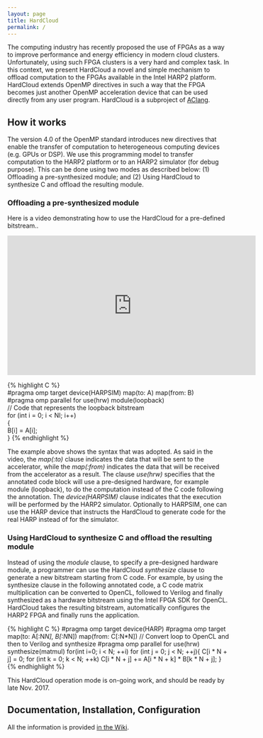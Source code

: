```yaml
---
layout: page
title: HardCloud
permalink: /
---
```


The computing industry has recently proposed the use of  FPGAs as a way to improve performance and energy efficiency in modern cloud clusters. Unfortunately, using such FPGA clusters  is a very hard and complex task. In this context, we present HardCloud a novel and simple mechanism to offload computation to  the FPGAs available in the  Intel HARP2 platform. HardCloud extends OpenMP directives in such a way that the FPGA becomes just another OpenMP acceleration device that can be used directly from any user program. HardCloud is a subproject of [AClang](https://omp2ocl.github.io/aclang).

## How it works

The version 4.0 of the  OpenMP standard introduces new directives that
enable the transfer of  computation to heterogeneous computing devices
(e.g.  GPUs  or  DSP).  We  use this  programming  model  to  transfer
computation to the HARP2 platform or to an HARP2 simulator (for debug purpose).
This can be done using two modes as described below: (1) Offloading a pre-synthesized
module; and (2) Using HardCloud to synthesize C and offload the resulting module.

### Offloading a pre-synthesized module
Here is a video demonstrating how to use the HardCloud for a pre-defined bitstream..

<div class="embed-responsive embed-responsive-16by9">
  <iframe width="560" height="315" src="https://www.youtube.com/embed/r5GFYUj2ajA?rel=0" frameborder="0" allowfullscreen></iframe>
</div>

{% highlight C %}				
#pragma omp target device(HARPSIM) map(to: A) map(from: B)		
 #pragma omp parallel for use(hrw) module(loopback)		
   // Code that represents the loopback bitstream		
   for (int i = 0; i < NI; i++)		
   {		
     B[i] = A[i];		
   }
{% endhighlight %}

The example above shows the syntax that was adopted. As said in the video, the *map(:to)* clause indicates
the data that will be sent to the accelerator, while the *map(:from)* indicates the data that will be received from the accelerator as a result. The clause *use(hrw)* specifies that the annotated code block will use a pre-designed hardware, for example module (loopback), to do the computation instead of the C code following the annotation. The *device(HARPSIM)* clause indicates that the execution will be performed by the HARP2 simulator.
Optionally to HARPSIM, one can use the HARP device that instructs the
HardCloud to generate code for the real HARP instead of for the simulator. 

### Using HardCloud to synthesize C and offload the resulting module

Instead of using the *module* clause, to specify a pre-designed hardware module, a programmer can  use the HardCloud *synthesize* clause to generate a new bitstream starting from C code. For example, by using the synthesize clause in the following annotated code,  a C code  matrix multiplication  can be converted to OpenCL, followed to Verilog and finally synthesized as a hardware bitstream using the  Intel FPGA SDK for OpenCL. HardCloud takes the resulting bitstream, automatically  configures the HARP2 FPGA and finally runs the application.

{% highlight C %}
#pragma omp target device(HARP)
  #pragma omp target map(to: A[:N*N], B[:N*N]) map(from: C[:N*N])
  // Convert loop to OpenCL and then to  Verilog and synthesize
  #pragma omp parallel for use(hrw) synthesize(matmul)
  for(int i=0; i < N; ++i)
    for (int j = 0; j < N; ++j){
      C[i * N + j] = 0;
      for (int k = 0; k < N; ++k)
        C[i * N + j] += A[i * N + k] * B[k * N + j];
    }
{% endhighlight %}

This HardCloud operation mode is on-going work, and should be ready by late Nov. 2017.

## Documentation, Installation, Configuration

All the information is provided [in the Wiki](https://github.com/omp2ocl/aclang/wiki).
